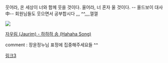 # 
웃어라, 온 세상이 너와 함께 웃을 것이다. 울어라, 너 혼자 울 것이다. -- 올드보이 대사 中--
회원님들도 웃으면서 공부합시다 ,,, ^^,,,,껄껄 

![](https://lh3.googleusercontent.com/proxy/_5Y5xX50e96OerKEUBGst_UUjGUiwGJF7gp-Q6NauJRvflmeIWuFt8JmTv4lkLQbOJ6VphWD321gPhvdcPFACOClFVdZ7qjXZ4qUh9VPolW6zhWMTrvqhlHzTD0DCFOV1jGADQXg1P1afaGy9wSIPWmVLwyAtyLackXUHsnvERNr9zBdsu9-x-IaezVwRKkXpxK7reoouy2JXU2cOJSNFMTCBVlgSfrUo8SPEVtBwgzGAx1M6tL20RxZvg0PhGHBzPgh1BYw4j5rPccZX2fY0Bwx8XkyRWOH0Hsp4jC7nrr8vw1qKgw5XP3FPi3N7PCE)

 [자우림 (Jaurim) - 하하하 송 (Hahaha Song)](https://youtu.be/qYCrrEJ6kzg)

 [](https://youtu.be/vHkz_T2SS5g)
 comment : 장윤정누님 표정에 집중해주세요들 ^^
 
 [링크3](https://youtu.be/j3DhRypYkxg)
 
